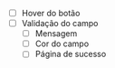 - [ ] Hover do botão
- [ ] Validação do campo
    - [ ] Mensagem
    - [ ] Cor do campo
    - [ ] Página de sucesso